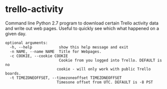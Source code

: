 # trello-activity

Command line Python 2.7 program to download certain Trello activity data and write out web pages. Useful to quickly see which what happened on a given day.

```
optional arguments:
  -h, --help            show this help message and exit
  -n NAME, --name NAME  Title for Webpages.
  -c COOKIE, --cookie COOKIE
                        Cookie from you logged into Trello. DEFAULT is no
                       cookie - will only work with public Trello boards.
  -t TIMEZONEOFFSET, --timezoneoffset TIMEZONEOFFSET
                       Timesone offset from UTC. DEFAULT is -8 PST
```

